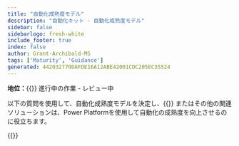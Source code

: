 ```yaml
---
title: "自動化成熟度モデル"
description: "自動化キット - 自動化成熟度モデル"
sidebar: false
sidebarlogo: fresh-white
include_footer: true
index: false
author: Grant-Archibald-MS
tags: ['Maturity', 'Guidance']
generated: 442032770DAFDE16A12ABE42001CDC205EC35524
---
```


**地位：**{{<externalImage src="https://github.githubassets.com/images/icons/emoji/unicode/1f6a7.png" size="16x16" text="Construction Icon">}} 進行中の作業 - レビュー中

以下の質問を使用して、自動化成熟度モデルを決定し、{{<product-name>}} またはその他の関連ソリューションは、Power Platformを使用して自動化の成熟度を向上させるのに役立ちます。

{{<questions name="/content/ja/automation-maturity-model.json" completed="" showNavigationButtons="false" locale="ja">}}
